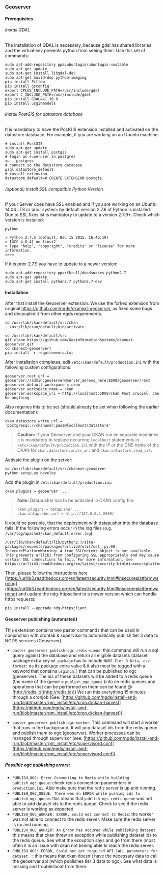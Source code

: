### Geoserver

#### Prerequisites

###### Install GDAL
The installation of GDAL is necessary, because gdal has shared libraries and the virtual env prevents python from seeing them. Use this set of commands:

```
sudo apt-add-repository ppa:ubuntugis/ubuntugis-unstable 
sudo apt-get update 
sudo apt-get install libgdal-dev
sudo apt-get build-dep python-imaging
pip install Pillow
pip install gsconfig
export CPLUS_INCLUDE_PATH=/usr/include/gdal
export C_INCLUDE_PATH=/usr/include/gdal
pip install GDAL==1.10.0
pip install usginmodels
```

###### Install PostGIS for datastore database
It is mandatory to have the PostGIS extension installed and activated on the datastore database. For example, if you are working on an Ubuntu machine:

```
# install PostGIS
sudo apt-get update
sudo apt-get install postgis
# login as superuser in postgres 
su - postgres
# connect to the datastore database
psql datastore_default
# install extension
datastore_default=# CREATE EXTENSION postgis;
```

###### (optional) Install SSL compatible Python Version
If your Server does have SSL enabled and if you are working on an Ubuntu 14.04 LTS or prior system: by default version 2.7.6 of Python is installed. Due to SSL fixes ist is mandatory to update to a version 2.7.9+. Check which version is installed: 

```
python 

> Python 2.7.6 (default, Dec 15 2015, 16:46:19)  
> [GCC 4.8.4] on linux2
> Type "help", "copyright", "credits" or "license" for more information.
>>>> 

```

If it is prior 2.7.9 you have to update to a newer version:

```
sudo apt-add-repository ppa:fkrull/deadsnakes-python2.7
sudo apt-get update
sudo apt-get install python2.7 python2.7-dev
```

#### Installation

After that install the Geoserver extension. We use the forked extension from original https://github.com/ngds/ckanext-geoserver,  as fixed some bugs and decoupled it from other ngds requirements.   

```
cd /usr/lib/ckan/default/src/ckan
. /usr/lib/ckan/default/bin/activate

cd /usr/lib/ckan/default/src
git clone https://github.com/GeoinformationSystems/ckanext-geoserver.git
cd ckanext-geoserver/
pip install -r requirements.txt
```

After installation completes, edit `/etc/ckan/default/production.ini` with the following custom configurations:

```
geoserver.rest_url = geoserver://admin:geoserver@Server_adress_here:8080/geoserver/rest
geoserver.default_workspace = ckan
geoserver.workspace_name = ckan
geoserver.workspace_uri = http://localhost:5000/ckan #not crucial, can be anything
```

Also requires this to be set (should already be set when following the earlier documentation):

```
ckan.datastore.write_url = 'postgresql://ckanuser:pass@localhost/datastore'
```

> **Caution:**
> If your Geoserver and your CKAN run on separate machines it is mandatory to replace occurring `localhost` statements in `/etc/ckan/default/production.ini` with the IP or the DNS name of the CKAN for `ckan.datastore.write_url` and `ckan.datastore.read_url`.   

Activate the plugin on the server:

```
cd /usr/lib/ckan/default/src/ckanext-geoserver
python setup.py develop
```

Add the plugin in `/etc/ckan/default/production.ini`:

```
ckan.plugins = geoserver ...
```

> **Note:**
> Datapusher has to be activated in CKAN config file:
> 
> ```
> ckan.plugins = datapusher ...
> ckan.datapusher.url = http://127.0.0.1:8800/
> ```

It could be possible, that the deployment with datapusher into the database fails. If the following errors occur in the log files (e.g. `/var/log/apache2/ckan_default.error.log`):

```
/usr/lib/ckan/default/lib/python2.7/site-packages/requests/packages/urllib3/util/ssl_.py:90: InsecurePlatformWarning: A true SSLContext object is not available. This prevents urllib3 from configuring SSL appropriately and may cause certain SSL connections to fail. For more information, see https://urllib3.readthedocs.org/en/latest/security.html#insecureplatformwarning.

```

Then, please follow the instructions here [https://urllib3.readthedocs.org/en/latest/security.html#insecureplatformwarning](https://urllib3.readthedocs.org/en/latest/security.html#insecureplatformwarning) and update the ndg-httpsclient to a newer version which can handle https requests:

```
pip install --upgrade ndg-httpsclient
```


#### Geoserver publishing (automated)

This extension contains two paster commands that can be used in conjunction with crontab & supervisor to automatically publish tier 3 data to NGDS services (Geoserver)

* `paster geoserver publish-ogc-redis-queue`: this command will run a sql query against the database and return all eligible datasets (dataset package extra key `md_package` has to include `NGDS Tier 3 Data, csv format:` as its package extra value & it also must be tagged with a keyword that contains `usgincm:`) that can be published to ogc (geoserver). The ids of these datasets will be added to a redis queue (the name of the queue = `publish_ogc_queue` (info on redis queues and operations that can be performed on them can be found @ [http://redis.io](http://redis.io))) We run this everything 15 minutes through a cronjob (See: [https://github.com/ngds/install-and-run/blob/master/rpm_install/etc/cron.d/ckan-harvest](https://github.com/ngds/install-and-run/blob/master/rpm_install/etc/cron.d/ckan-harvest))

* `paster geoserver publish-ogc-worker`: This command will start a worker that runs in the background. It will pop dataset ids from the redis queue and publish them to ogc (geoserver). Worker processes can be managed through supervisor (see: [https://github.com/ngds/install-and-run/blob/master/rpm_install/etc/supervisord.conf](https://github.com/ngds/install-and-run/blob/master/rpm_install/etc/supervisord.conf))

##### Possible ogc publishing errors:

* `PUBLISH_OGC: Error Connecting to Redis while building publish_ogc_queue`: check redis connection paramenters in `production.ini`. Also make sure that the redis server is up and running.
* `PUBLISH_OGC_QUEUE: There was en ERROR while pushing ids to publish_ogc_queue`: this means that `publish-ogs-redis-queue` was not able to add dataset ids to the redis queue. Check to see if the redis server is working as expected.
* `PUBLISH_OGC_WORKER: ERROR, could not connect to Redis`: the worker was not able to connect to the redis server. Make sure the redis server is up and running.
* `PUBLISH_OGC_WORKER: An Error has occured while publishing dataset`: this means that ckan threw an exception while publishing dataset ids to the redis queue. See what the exception says and go from there (most often it is an issue with ckan not bening able to reach the redis server.
* `PUBLISH_OGC: ERROR, Could not get required API CALL parameters for dataset '`: this means that ckan doesn't have the necessary data to call the geoserver api (which publishes tier 3 data to ogc). See what data is missing and troubleshoot from there.